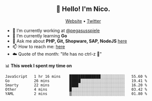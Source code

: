 <h2 align="center">👋 Hello! I'm Nico.</h2>
<p align="center">
  <a href="https://gruselhaus.com">Website</a> •
  <a href="https://twitter.com/NicoFinkernagel">Twitter</a>
</p>


- 🔭 I’m currently working at [@pegasusspiele](https://github.com/pegasusspiele)
- 🌱 I’m currently learning **Go**
- 💬 Ask me about **PHP, Git, Shopware, SAP, NodeJS** [here](https://github.com/gruselhaus/gruselhaus/issues)
- 📫 How to reach me: [here](https://github.com/gruselhaus/gruselhaus/issues)
- ☁️ Quote of the month: "life has no ctrl-z 🌴"

📊 **This week I spent my time on**
<!--START_SECTION:waka-->
```text
JavaScript   1 hr 16 mins    ██████████████░░░░░░░░░░░   55.60 % 
Go           26 mins         █████░░░░░░░░░░░░░░░░░░░░   19.41 % 
Smarty       22 mins         ████░░░░░░░░░░░░░░░░░░░░░   16.20 % 
Other        4 mins          █░░░░░░░░░░░░░░░░░░░░░░░░   03.42 % 
YAML         2 mins          ▒░░░░░░░░░░░░░░░░░░░░░░░░   01.80 % 
```
<!--END_SECTION:waka-->
